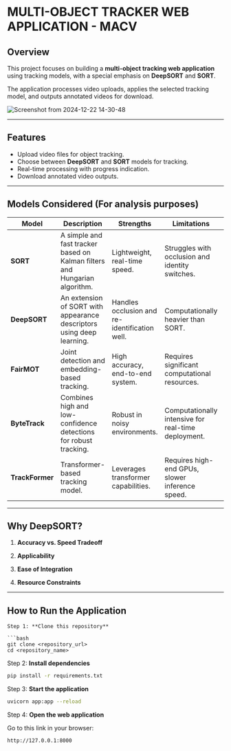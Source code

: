 

# **MULTI-OBJECT TRACKER WEB APPLICATION - MACV**  


## **Overview**  

This project focuses on building a **multi-object tracking web application** using tracking models, with a special emphasis on **DeepSORT** and **SORT**.  

The application processes video uploads, applies the selected tracking model, and outputs annotated videos for download.  


![Screenshot from 2024-12-22 14-30-48](https://github.com/user-attachments/assets/f91f0a80-26f1-43f4-b300-8424e5b62ed1)




---

## **Features**  

- Upload video files for object tracking.  
- Choose between **DeepSORT** and **SORT** models for tracking.  
- Real-time processing with progress indication.  
- Download annotated video outputs.  

---

## **Models Considered**  (For analysis purposes)

| Model          | Description                                                                       | Strengths                                            | Limitations                                           | Decision                                      |
|----------------|-----------------------------------------------------------------------------------|-----------------------------------------------------|-------------------------------------------------------|-------------------------------------------------|
| **SORT**       | A simple and fast tracker based on Kalman filters and Hungarian algorithm.        | Lightweight, real-time speed.                       | Struggles with occlusion and identity switches.       | Selected for its speed and simplicity.       |
| **DeepSORT**   | An extension of SORT with appearance descriptors using deep learning.             | Handles occlusion and re-identification well.       | Computationally heavier than SORT.                    | Selected for its balance of accuracy.         |
| **FairMOT**    | Joint detection and embedding-based tracking.                                    | High accuracy, end-to-end system.                   | Requires significant computational resources.         | Not chosen due to complexity.                 |
| **ByteTrack**  | Combines high and low-confidence detections for robust tracking.                  | Robust in noisy environments.                        | Computationally intensive for real-time deployment.    | Not chosen for simplicity.                    |
| **TrackFormer**| Transformer-based tracking model.                                                 | Leverages transformer capabilities.                  | Requires high-end GPUs, slower inference speed.        | Not chosen for hardware limitations.          |

---

## **Why DeepSORT?**  

1. **Accuracy vs. Speed Tradeoff**  

2. **Applicability**  

3. **Ease of Integration**  

4. **Resource Constraints**  

---

## **How to Run the Application**  
```
Step 1: **Clone this repository**  

```bash
git clone <repository_url>
cd <repository_name>
```

Step 2: **Install dependencies**  

```bash
pip install -r requirements.txt
```

Step 3: **Start the application**  

```bash
uvicorn app:app --reload
```

Step 4: **Open the web application**  

Go to this link in your browser:
```
http://127.0.0.1:8000
```

